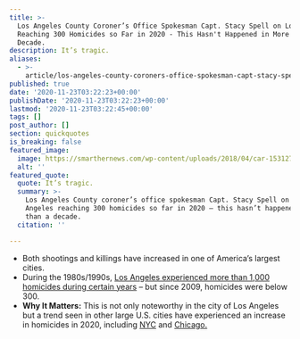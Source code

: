 ```yaml
---
title: >-
  Los Angeles County Coroner’s Office Spokesman Capt. Stacy Spell on Los Angeles
  Reaching 300 Homicides so Far in 2020 - This Hasn't Happened in More than a
  Decade.
description: It’s tragic.
aliases:
  - >-
    article/los-angeles-county-coroners-office-spokesman-capt-stacy-spell-on-los-angeles-reaching-300-homicides-so-far-in-2020-this-hasnt-happened-in-more-than-a-decade/
published: true
date: '2020-11-23T03:22:23+00:00'
publishDate: '2020-11-23T03:22:23+00:00'
lastmod: '2020-11-23T03:22:45+00:00'
tags: []
post_author: []
section: quickquotes
is_breaking: false
featured_image:
  image: https://smarthernews.com/wp-content/uploads/2018/04/car-1531273_1920.jpg
  alt: ''
featured_quote:
  quote: It’s tragic.
  summary: >-
    Los Angeles County coroner’s office spokesman Capt. Stacy Spell on Los
    Angeles reaching 300 homicides so far in 2020 – this hasn’t happened in more
    than a decade.
  citation: ''

---
```

*   Both shootings and killings have increased in one of America’s largest cities.
*   During the 1980s/1990s, [Los Angeles experienced more than 1,000 homicides during certain years](https://www.latimes.com/california/story/2020-11-22/los-angeles-hits-300-homicides-first-time-in-a-decade) – but since 2009, homicides were below 300.
*   **Why It Matters:** This is not only noteworthy in the city of Los Angeles but a trend seen in other large U.S. cities have experienced an increase in homicides in 2020, including [NYC](https://www.ny1.com/nyc/all-boroughs/news/2020/09/15/at-least-321-murders-in-nyc-this-year---the-largest-increase-in-decades---nypd-stats-show) and [Chicago.](https://chicago.suntimes.com/crime/2020/11/18/21573378/chicago-homicides-700-murders-2020-gun-violence-shootings)